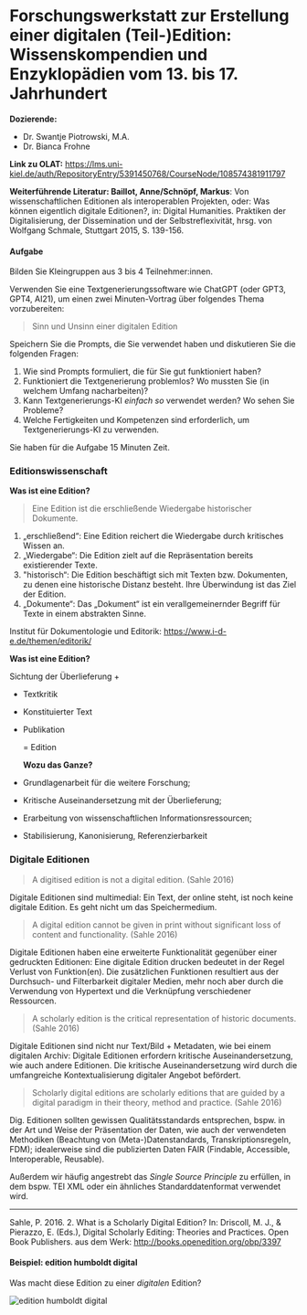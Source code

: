<!--

author: Swantje Piotrowski
email: s.piotrowski@email.uni-kiel.de
version: 0.1
language: en
narrator: UK English Female

\-->

# Forschungswerkstatt zur Erstellung einer digitalen (Teil-)Edition: Wissenskompendien und Enzyklopädien vom 13. bis 17. Jahrhundert

**Dozierende:**

* Dr. Swantje Piotrowski, M.A.
* Dr. Bianca Frohne

**Link zu OLAT:** https://lms.uni-kiel.de/auth/RepositoryEntry/5391450768/CourseNode/108574381911797

**Weiterführende Literatur: Baillot, Anne/Schnöpf, Markus**: Von wissenschaftlichen Editionen als interoperablen Projekten, oder: Was können eigentlich digitale Editionen?, in: Digital Humanities. Praktiken der Digitalisierung, der Dissemination und der Selbstreflexivität, hrsg. von Wolfgang Schmale, Stuttgart 2015, S. 139-156.

#### Aufgabe

Bilden Sie Kleingruppen aus 3 bis 4 Teilnehmer:innen.

Verwenden Sie eine Textgenerierungssoftware wie ChatGPT (oder GPT3, GPT4, AI21), um einen zwei Minuten-Vortrag über folgendes Thema vorzubereiten:

> Sinn und Unsinn einer digitalen Edition 

Speichern Sie die Prompts, die Sie verwendet haben und diskutieren Sie die folgenden Fragen:

1. Wie sind Prompts formuliert, die für Sie gut funktioniert haben?
2. Funktioniert die Textgenerierung problemlos? Wo mussten Sie (in welchem Umfang nacharbeiten)?
3. Kann Textgenerierungs-KI *einfach so* verwendet werden? Wo sehen Sie Probleme?
4. Welche Fertigkeiten und Kompetenzen sind erforderlich, um Textgenerierungs-KI zu verwenden.

Sie haben für die Aufgabe 15 Minuten Zeit.

### Editionswissenschaft

**Was ist eine Edition?**

> Eine Edition ist die erschließende Wiedergabe historischer Dokumente.

1. „erschließend“: Eine Edition reichert die Wiedergabe durch kritisches Wissen an.
2. „Wiedergabe“: Die Edition zielt auf die Repräsentation bereits existierender Texte.
3. "historisch“: Die Edition beschäftigt sich mit Texten bzw. Dokumenten, zu denen eine historische Distanz besteht. Ihre Überwindung ist das Ziel der Edition.
4. „Dokumente“: Das „Dokument“ ist ein verallgemeinernder Begriff für Texte in einem abstrakten Sinne.

Institut für Dokumentologie und Editorik:
https://www.i-d-e.de/themen/editorik/

**Was ist eine Edition?**

Sichtung der Überlieferung +

* Textkritik
* Konstituierter Text
* Publikation

  = Edition

  **Wozu das Ganze?**
* Grundlagenarbeit für die weitere Forschung;
* Kritische Auseinandersetzung mit der Überlieferung;
* Erarbeitung von wissenschaftlichen Informationsressourcen;
* Stabilisierung, Kanonisierung, Referenzierbarkeit

### Digitale Editionen

> A digitised edition is not a digital edition. (Sahle 2016)

Digitale Editionen sind multimedial: Ein Text, der online steht, ist noch keine digitale Edition. Es geht nicht um das Speichermedium.

> A digital edition cannot be given in print without significant loss of content and functionality. (Sahle 2016)

Digitale Editionen haben eine erweiterte Funktionalität gegenüber einer gedruckten Editionen: Eine digitale Edition drucken bedeutet in der Regel Verlust von Funktion(en). Die zusätzlichen Funktionen resultiert aus der Durchsuch- und Filterbarkeit digitaler Medien, mehr noch aber durch die Verwendung von Hypertext und die Verknüpfung verschiedener Ressourcen.

> A scholarly edition is the critical representation of historic documents. (Sahle 2016)

Digitale Editionen sind nicht nur Text/Bild + Metadaten, wie bei einem digitalen Archiv: Digitale Editionen erfordern kritische Auseinandersetzung, wie auch andere Editionen. Die kritische Auseinandersetzung wird durch die umfangreiche Kontextualisierung digitaler Angebot befördert.

> Scholarly digital editions are scholarly editions that are guided by a digital paradigm in their theory, method and practice. (Sahle 2016)

Dig. Editionen sollten gewissen Qualitätsstandards entsprechen, bspw. in der Art und Weise der Präsentation der Daten, wie auch der verwendeten Methodiken (Beachtung von (Meta-)Datenstandards, Transkriptionsregeln, FDM); idealerweise sind die publizierten Daten FAIR (Findable, Accessible, Interoperable, Reusable).

Außerdem wir häufig angestrebt das *Single Source Principle* zu erfüllen, in dem bspw. TEI XML oder ein ähnliches Standarddatenformat verwendet wird.

---

Sahle, P. 2016. 2. What is a Scholarly Digital Edition? In: Driscoll, M. J., & Pierazzo, E. (Eds.), Digital Scholarly Editing: Theories and Practices. Open Book Publishers. aus dem Werk: http://books.openedition.org/obp/3397


#### Beispiel: edition humboldt digital

Was macht diese Edition zu einer *digitalen* Edition?

![edition humboldt digital](https://latex-ninja.com/2022/02/02/a-shamelessly-short-intro-to-xml-for-dh-beginners-includes-tei/)



